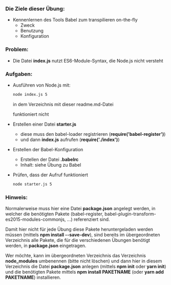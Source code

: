### Die Ziele dieser Übung:
* Kennenlernen des Tools Babel zum transpilieren on-the-fly
  * Zweck
  * Benutzung
  * Konfiguration

### Problem:
* Die Datei __index.js__ nutzt ES6-Module-Syntax, die Node.js nicht versteht

### Aufgaben:
* Ausführen von Node.js mit:

  ```sh
  node index.js 5
  ```

  in dem Verzeichnis mit dieser readme.md-Datei

  funktioniert nicht
    
* Erstellen einer Datei __starter.js__
  * diese muss den babel-loader registrieren (__require('babel-register')__)
  * und dann __index.js__ aufrufen (__require('./index')__)
* Erstellen der Babel-Konfiguration
  * Erstellen der Datei __.babelrc__
  * Inhalt: siehe Übung zu Babel
* Prüfen, dass der Aufruf funktioniert

  ```sh
  node starter.js 5
  ```


### Hinweis:

Normalerweise muss hier eine Datei __package.json__ angelegt werden, in welcher die benötigten Pakete (babel-register,
babel-plugin-transform-es2015-modules-commonjs, ...) referenziert sind.

Damit hier nicht für jede Übung diese Pakete heruntergeladen werden müssen (mittels __npm install --save-dev__), sind
bereits im übergeordneten Verzeichnis alle Pakete, die für die verschiedenen Übungen benötigt werden, in
__package.json__ eingetragen.

Wer möchte, kann im übergeordneten Verzeichnis das Verzeichnis __node_modules__ umbenennen (bitte nicht löschen) und
dann hier in diesem Verzeichnis die Datei __package.json__ anlegen (mittels __npm init__ oder __yarn init__) und die
benötigten Pakete mittels __npm install PAKETNAME__ (oder __yarn add PAKETNAME__) installieren.

